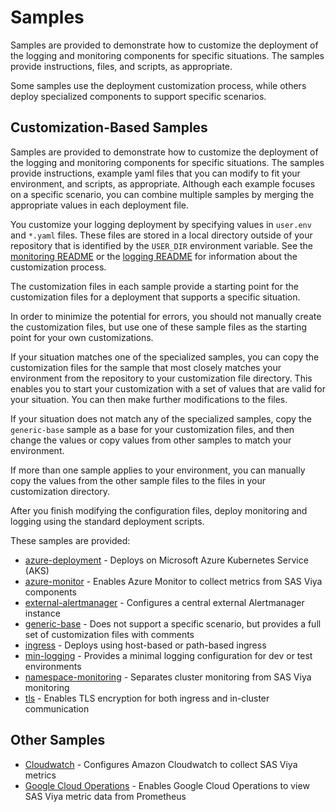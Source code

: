# Samples

Samples are provided to demonstrate how to customize the deployment
of the logging and monitoring components for specific situations. The samples provide instructions, files, and scripts, as appropriate. 

Some samples use the deployment customization process, while others deploy specialized components to support specific scenarios.

## Customization-Based Samples

Samples are provided to demonstrate how to customize the deployment
of the logging and monitoring components for specific situations. The samples provide instructions, example yaml files that you can modify to fit your environment, and scripts, as appropriate. Although each example focuses on a specific scenario, you can combine multiple samples by merging the appropriate values in each deployment file.

You customize your logging deployment by specifying values in `user.env` and `*.yaml` files. These files are stored in a local directory outside of your repository that is identified by the `USER_DIR` environment variable. See the 
[monitoring README](../monitoring/README.md#mon_custom) or the [logging README](../logging/README.md#log_custom) for information about the customization process.

The customization files in each sample provide a starting point for the customization files for a deployment that supports a specific situation. 

In order to minimize the potential for errors, you should not manually create the customization files, but use one of these sample files as the starting point for your own customizations. 

If your situation matches one of the specialized samples, you can copy the customization files for the sample that most closely matches your environment from the repository to your customization file directory. This enables you to start your customization with a set of values that are valid for your situation. You can then make further modifications to the files.

If your situation does not match any of the specialized samples, copy the `generic-base` sample as a base for your customization files, and then change the values or copy values from other samples to match your environment. 

If more than one sample applies to your environment, you can manually copy the values from the other sample files to the files in your customization directory.

After you finish modifying the configuration files, deploy monitoring and logging using the standard deployment scripts.

These samples are provided:

* [azure-deployment](azure-deployment) - Deploys on Microsoft Azure Kubernetes Service (AKS)
* [azure-monitor](azure-monitor) - Enables Azure Monitor to collect metrics
from SAS Viya components
* [external-alertmanager](external-alertmanager) - Configures a central external Alertmanager instance
* [generic-base](generic-base) - Does not support a specific scenario, but provides a full set of customization files with comments
* [ingress](ingress) - Deploys using host-based or path-based ingress
* [min-logging](min-logging) - Provides a minimal logging configuration for dev or test environments
* [namespace-monitoring](namespace-monitoring) - Separates cluster monitoring
from SAS Viya monitoring
* [tls](tls) - Enables TLS encryption for both ingress and in-cluster
communication

## Other Samples

* [Cloudwatch](cloudwatch) - Configures Amazon Cloudwatch to collect SAS Viya metrics
* [Google Cloud Operations](gke-monitoring) - Enables Google Cloud Operations to view SAS Viya metric data from Prometheus